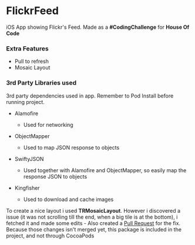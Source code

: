 # FlickrFeed
iOS App showing Flickr's Feed. Made as a **#CodingChallenge** for **House Of Code**

### Extra Features
* Pull to refresh
* Mosaic Layout


### 3rd Party Libraries used
3rd party dependencies used in app. Remember to Pod Install before running project.

* Alamofire
  * Used for networking
  
* ObjectMapper
  * Used to map JSON response to objects
  
* SwiftyJSON
  * Used together with Alamofire and ObjectMapper, so easily map the response JSON to objects
* Kingfisher
  * Used to download and cache images

 
To create a nice layout i used **TRMosaicLayout**. However i discovered a issue (it was not scrolling till the end, when a big tile is at the bottom), i fetched it and made some edits - Also created a [Pull Request](https://github.com/vinnyoodles/mosaic-layout/pull/18) for the fix.
Because those changes isn't merged yet, this package is included in the project, and not through CocoaPods 
 
